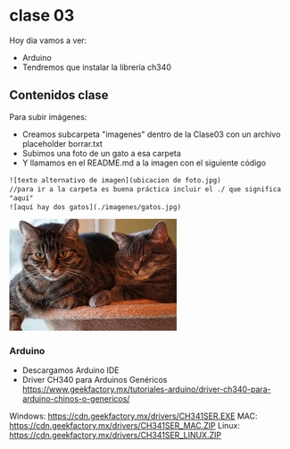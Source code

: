 # clase 03

Hoy dia vamos a ver:

- Arduino
- Tendremos que instalar la librería ch340

## Contenidos clase

Para subir imágenes:
- Creamos subcarpeta "imagenes" dentro de la Clase03 con un archivo placeholder borrar.txt
- Subimos una foto de un gato a esa carpeta
- Y llamamos en el README.md a la imagen con el siguiente código

```
![texto alternativo de imagen](ubicacion de foto.jpg)
//para ir a la carpeta es buena práctica incluir el ./ que significa "aquí"
![aquí hay dos gatos](./imagenes/gatos.jpg)
```

![aquí hay dos gatos](./imagenes/gatos.jpg)

### Arduino

- Descargamos Arduino IDE
- Driver CH340 para Arduinos Genéricos
  <https://www.geekfactory.mx/tutoriales-arduino/driver-ch340-para-arduino-chinos-o-genericos/>

Windows: <https://cdn.geekfactory.mx/drivers/CH341SER.EXE>
MAC: <https://cdn.geekfactory.mx/drivers/CH341SER_MAC.ZIP>
Linux: <https://cdn.geekfactory.mx/drivers/CH341SER_LINUX.ZIP>
